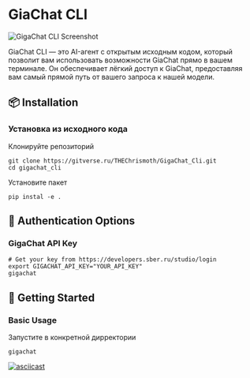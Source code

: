 # GiaChat CLI
![GigaChat CLI Screenshot](https://gitverse.ru/api/repos/THEChrismoth/GigaChat-Cli/raw/branch/asset/gigachat-screenshot.jpg)

GiaChat CLI — это AI-агент с открытым исходным кодом, который позволит вам использовать возможности GiaChat прямо в вашем терминале. Он обеспечивает лёгкий доступ к GiaChat, предоставляя вам самый прямой путь от вашего запроса к нашей модели.

## 📦 Installation

### Установка из исходного кода

Клонируйте репозиторий

```
git clone https://gitverse.ru/THEChrismoth/GigaChat_Cli.git
cd gigachat_cli
```
Установите пакет

```
pip instal -e .
```
## 🔐 Authentication Options

### GigaChat API Key
```
# Get your key from https://developers.sber.ru/studio/login
export GIGACHAT_API_KEY="YOUR_API_KEY"
gigachat
```
## 🚀 Getting Started

### Basic Usage

Запустите в конкретной дирректории 

```
gigachat
```
[![asciicast](https://asciinema.org/a/WYc8dwBc6mrx7xOzV20reH5NB.svg)](https://asciinema.org/a/WYc8dwBc6mrx7xOzV20reH5NB)

